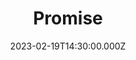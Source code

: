 ---
video:
  type: vimeo
  id: 800352339
speaker:
  permalink: bart-wilkins
  name: Bart Wilkins
title: Promise
image: https://i.imgur.com/kdO0z2h.png
date: 2023-02-19T14:30:00.000Z
series: "messiah"
---